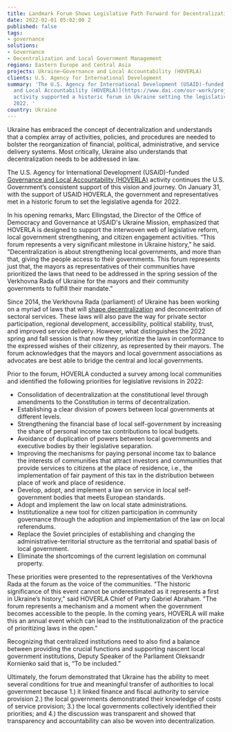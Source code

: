 ```yaml
---
title: Landmark Forum Shows Legislative Path Forward for Decentralization in Ukraine
date: 2022-02-01 05:02:00 Z
published: false
tags:
- governance
solutions:
- Governance
- Decentralization and Local Government Management
regions: Eastern Europe and Central Asia
projects: Ukraine—Governance and Local Accountability (HOVERLA)
clients: U.S. Agency for International Development
summary: 'The U.S. Agency for International Development (USAID)-funded [Governance
  and Local Accountability (HOVERLA)](https://www.dai.com/our-work/projects/ukraine-governance-and-local-accountability-hoverla)
  activity supported a historic forum in Ukraine setting the legislative agenda for
  2022. '
country: Ukraine
---
```


Ukraine has embraced the concept of decentralization and understands that a complex array of activities, policies, and procedures are needed to bolster the reorganization of financial, political, administrative, and service delivery systems. Most critically, Ukraine also understands that decentralization needs to be addressed in law.

The U.S. Agency for International Development (USAID)-funded [Governance and Local Accountability (HOVERLA)](https://www.dai.com/our-work/projects/ukraine-governance-and-local-accountability-hoverla) activity continues the U.S. Government’s consistent support of this vision and journey. On January 31, with the support of USAID HOVERLA, the government and representatives met in a historic forum to set the legislative agenda for 2022. 

In his opening remarks, Marc Ellingstad, the Director of the Office of Democracy and Governance at USAID's Ukraine Mission, emphasized that HOVERLA is designed to support the interwoven web of legislative reform, local government strengthening, and citizen engagement activities. “This forum represents a very significant milestone in Ukraine history," he said. "Decentralization is about strengthening local governments, and more than that, giving the people access to their governments. This forum represents just that, the mayors as representatives of their communities have prioritized the laws that need to be addressed in the spring session of the Verkhovna Rada of Ukraine for the mayors and their community governments to fulfill their mandate.”

Since 2014, the Verkhovna Rada (parliament) of Ukraine has been working on a myriad of laws that will [shape decentralization](https://decentralization.gov.ua/en/) and deconcentration of sectoral services. These laws will also pave the way for private sector participation, regional development, accessibility, political stability, trust, and improved service delivery. However, what distinguishes the 2022 spring and fall session is that now they prioritize the laws in conformance to the expressed wishes of their citizenry, as represented by their mayors. The forum acknowledges that the mayors and local government associations as advocates are best able to bridge the central and local governments.

Prior to the forum, HOVERLA conducted a survey among local communities and identified the following priorities for legislative revisions in 2022:
* Consolidation of decentralization at the constitutional level through amendments to the Constitution in terms of decentralization.
* Establishing a clear division of powers between local governments at different levels.
* Strengthening the financial base of local self-government by increasing the share of personal income tax contributions to local budgets.
* Avoidance of duplication of powers between local governments and executive bodies by their legislative separation.
* Improving the mechanisms for paying personal income tax to balance the interests of communities that attract investors and communities that provide services to citizens at the place of residence, i.e., the implementation of fair payment of this tax in the distribution between place of work and place of residence.
* Develop, adopt, and implement a law on service in local self-government bodies that meets European standards.
* Adopt and implement the law on local state administrations.
* Institutionalize a new tool for citizen participation in community governance through the adoption and implementation of the law on local referendums.
* Replace the Soviet principles of establishing and changing the administrative-territorial structure as the territorial and spatial basis of local government.
* Eliminate the shortcomings of the current legislation on communal property.

These priorities were presented to the representatives of the Verkhovna Rada at the forum as the voice of the communities. "The historic significance of this event cannot be underestimated as it represents a first in Ukraine’s history," said HOVERLA Chief of Party Gabriel Abraham. "The forum represents a mechanism and a moment when the government becomes accessible to the people. In the coming years, HOVERLA will make this an annual event which can lead to the institutionalization of the practice of prioritizing laws in the open."

Recognizing that centralized institutions need to also find a balance between providing the crucial functions and supporting nascent local government institutions, Deputy Speaker of the Parliament Oleksandr Kornienko said that is, “To be included.”

Ultimately, the forum demonstrated that Ukraine has the ability to meet several conditions for true and meaningful transfer of authorities to local government because 1.) it linked finance and fiscal authority to service provision 2.) the local governments demonstrated their knowledge of costs of service provision; 3.) the local governments collectively identified their priorities; and 4.) the discussion was transparent and showed that transparency and accountability can also be woven into decentralization.